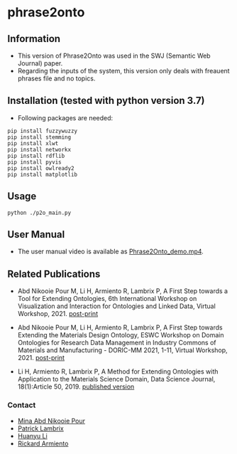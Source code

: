 # phrase2onto


## Information
* This version of Phrase2Onto was used in the SWJ (Semantic Web Journal) paper.
* Regarding the inputs of the system, this version only deals with freauent phrases file and no topics.

## Installation (tested with python version 3.7)

* Following packages are needed:

[//]: # "python -m pip install \"graphql-core>=3\""
[//]: # "GraphQL-core 3 can be installed from PyPI using the built-in pip command:"
	
	
    pip install fuzzywuzzy
    pip install stemming
    pip install xlwt
    pip install networkx
    pip install rdflib
    pip install pyvis
    pip install owlready2
    pip install matplotlib

## Usage


	python ./p2o_main.py 

## User Manual
* The user manual video is available as [Phrase2Onto_demo.mp4](https://github.com/LiUSemWeb/phrase2onto/blob/main/Phrase2Onto_demo.mp4).

## Related Publications

* Abd Nikooie Pour M, Li H, Armiento R, Lambrix P, A First Step towards a Tool for Extending Ontologies, 6th International Workshop on Visualization and Interaction for Ontologies and Linked Data, Virtual Workshop, 2021. [post-print](https://www.ida.liu.se/~patla00/publications/VOILA2021-extending-ontologies.pdf)

* Abd Nikooie Pour M, Li H, Armiento R, Lambrix P, A First Step towards Extending the Materials Design Ontology, ESWC Workshop on Domain Ontologies for Research Data Management in Industry Commons of Materials and Manufacturing - DORIC-MM 2021, 1-11, Virtual Workshop, 2021. [post-print](https://www.ida.liu.se/~patla00/publications/DORIC-MM21.pdf)

* Li H, Armiento R, Lambrix P, A Method for Extending Ontologies with Application to the Materials Science Domain, Data Science Journal, 18(1):Article 50, 2019. [published version](https://datascience.codata.org/articles/10.5334/dsj-2019-050/)



### Contact

* [Mina Abd Nikooie Pour](https://liu.se/medarbetare/minab62)
* [Patrick Lambrix](https://www.ida.liu.se/~patla00/)
* [Huanyu Li](https://www.ida.liu.se/~huali50/)
* [Rickard Armiento](https://rickard.armiento.se)

